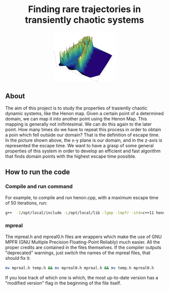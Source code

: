 <h1 align="center">Finding rare trajectories in transiently chaotic systems</h1>
<p align="center">
    <img width="200" alt="Henon Landscape" src="extra/colormap.png">
</p>

## About

The aim of this project is to study the properties of trasiently chaotic dynamic systems, like the Henon map. 
Given a certain point of a determined domain, we can map it into another point using the Henon Map. This mapping is generally not inifintesimal. We can do this again to the later point. How many times do we have to repeat this process in order to obtain a poin which fell outside our domain? That is the definition of escape time. In the picture shown above, the x-y plane is our domain, and in the z-axis is represented the escape time. We want to have a grasp of some general properties of this system in order to develop an efficient and fast algorithm that finds domain points with the highest escape time possible.

## How to run the code

### Compile and run command

For example, to compile and run henon.cpp, with a maximum escape time of 50 iterations, run:

```sh
g++  -I/opt/local/include -L/opt/local/lib -lgmp -lmpfr -std=c++11 henon.cpp -o henon -Wall ; ./henon 50
```

### mpreal

The mpreal.h and mpreal0.h files are wrappers which make the use of GNU MPFR (GNU Multiple Precision Floating-Point Reliably) much easier. All the proper credits are contained in the files themselves. If the compiler outputs "deprecated" warnings, just switch the names of the mpreal files, that should fix it:

```sh
mv mpreal.h temp.h && mv mpreal0.h mpreal.h && mv temp.h mpreal0.h
```

If you lose track of which one is which, the most up-to-date version has a "modified version" flag in the beginning of the file itself.


